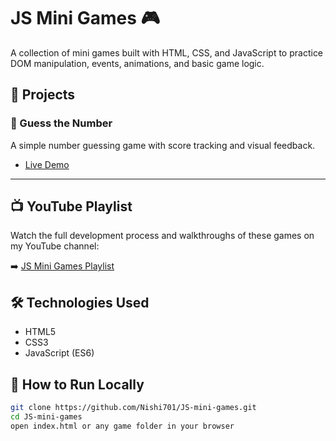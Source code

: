# JS Mini Games 🎮

A collection of mini games built with HTML, CSS, and JavaScript to practice DOM manipulation, events, animations, and basic game logic.

## 📂 Projects

### 🔹 Guess the Number
A simple number guessing game with score tracking and visual feedback.
- [Live Demo](https://Nishi701.github.io/JS-mini-games/guess-the-number)

---
## 📺 YouTube Playlist

Watch the full development process and walkthroughs of these games on my YouTube channel:

➡️ [JS Mini Games Playlist](https://youtube.com/playlist?list=PLjvGIarx5D7AfDUwqyr034Pg628urb26M&si=AmgE1JetGlLg4uAh)


## 🛠️ Technologies Used

- HTML5
- CSS3
- JavaScript (ES6)

## 🚀 How to Run Locally

```bash
git clone https://github.com/Nishi701/JS-mini-games.git
cd JS-mini-games
open index.html or any game folder in your browser

